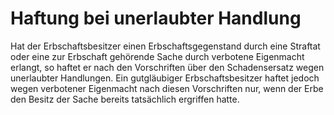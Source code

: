 # Haftung bei unerlaubter Handlung

Hat der Erbschaftsbesitzer einen Erbschaftsgegenstand durch eine Straftat oder eine zur Erbschaft gehörende Sache durch verbotene Eigenmacht erlangt, so haftet er nach den Vorschriften über den Schadensersatz wegen unerlaubter Handlungen. Ein gutgläubiger Erbschaftsbesitzer haftet jedoch wegen verbotener Eigenmacht nach diesen Vorschriften nur, wenn der Erbe den Besitz der Sache bereits tatsächlich ergriffen hatte.